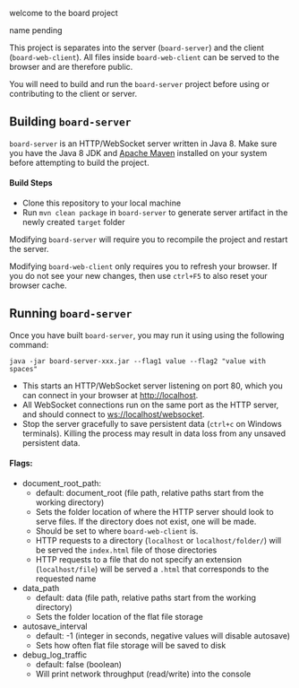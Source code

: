 welcome to the board project

name pending

This project is separates into the server (`board-server`) and the client (`board-web-client`). All files inside `board-web-client` can be served to the browser and are therefore public.

You will need to build and run the `board-server` project before using or contributing to the client or server.

## Building `board-server` 

`board-server` is an HTTP/WebSocket server written in Java 8. Make sure you have the Java 8 JDK and [Apache Maven](https://maven.apache.org/index.html) installed on your system before attempting to build the project.

#### Build Steps
- Clone this repository to your local machine
- Run `mvn clean package` in `board-server` to generate server artifact in the newly created `target` folder

Modifying `board-server` will require you to recompile the project and restart the server.

Modifying `board-web-client` only requires you to refresh your browser. If you do not see your new changes, then use `ctrl+F5` to also reset your browser cache.

## Running `board-server`

Once you have built `board-server`, you may run it using using the following command:

    java -jar board-server-xxx.jar --flag1 value --flag2 "value with spaces"

- This starts an HTTP/WebSocket server listening on port 80, which you can connect in your browser at [http://localhost](http://localhost). 
- All WebSocket connections run on the same port as the HTTP server, and should connect to [ws://localhost/websocket](ws://localhost/websocket). 
- Stop the server gracefully to save persistent data (`ctrl+c` on Windows terminals). Killing the process may result in data loss from any unsaved persistent data.

#### Flags:

- document\_root\_path:
  - default: document_root (file path, relative paths start from the working directory)
  - Sets the folder location of where the HTTP server should look to serve files. If the directory does not exist, one will be made.
  - Should be set to where `board-web-client` is. 
  - HTTP requests to a directory (`localhost` or `localhost/folder/`) will be served the `index.html` file of those directories
  - HTTP requests to a file that do not specify an extension (`localhost/file`) will be served a `.html` that corresponds to the requested name
- data\_path
  - default: data (file path, relative paths start from the working directory)
  - Sets the folder location of the flat file storage
- autosave_interval
  - default: -1 (integer in seconds, negative values will disable autosave)
  - Sets how often flat file storage will be saved to disk
- debug\_log\_traffic
	- default: false (boolean)
	- Will print network throughput (read/write) into the console